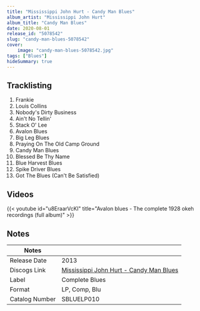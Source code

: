 ```yaml
---
title: "Mississippi John Hurt - Candy Man Blues"
album_artist: "Mississippi John Hurt"
album_title: "Candy Man Blues"
date: 2020-08-01
release_id: "5078542"
slug: "candy-man-blues-5078542"
cover:
    image: "candy-man-blues-5078542.jpg"
tags: ["Blues"]
hideSummary: true
---
```


## Tracklisting
1. Frankie
2. Louis Collins
3. Nobody's Dirty Business
4. Ain't No Tellin'
5. Stack O' Lee
6. Avalon Blues
7. Big Leg Blues
8. Praying On The Old Camp Ground
9. Candy Man Blues
10. Blessed Be Thy Name
11. Blue Harvest Blues
12. Spike Driver Blues
13. Got The Blues (Can't Be Satisfied)

## Videos
{{< youtube id="u8EraarVcKI" title="Avalon blues - The complete 1928 okeh recordings (full album)" >}}

## Notes

| Notes          |             |
| ---------------| ----------- |
| Release Date   | 2013 |
| Discogs Link   | [Mississippi John Hurt - Candy Man Blues](https://www.discogs.com/release/5078542) |
| Label          | Complete Blues |
| Format         | LP, Comp, Blu |
| Catalog Number | SBLUELP010 |

